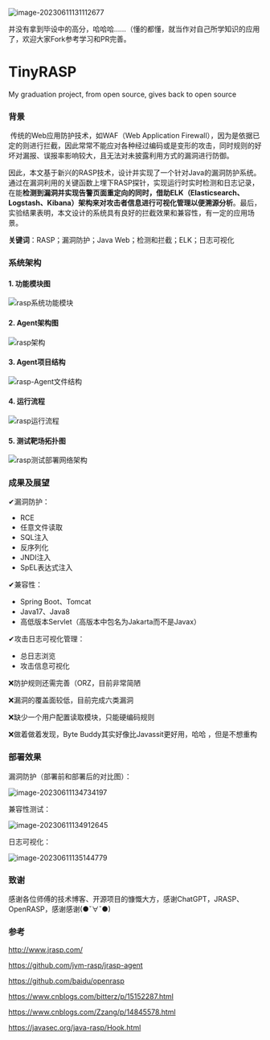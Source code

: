 ![image-20230611131112677](https://chenlvtang.top/pics/20230611131136.png)

并没有拿到毕设中的高分，哈哈哈……（懂的都懂，就当作对自己所学知识的应用了，欢迎大家Fork参考学习和PR完善。

# TinyRASP

My graduation project, from open source, gives back to open source

### 背景

​	传统的Web应用防护技术，如WAF（Web Application Firewall），因为是依据已定的则进行拦截，因此常常不能应对各种经过编码或是变形的攻击，同时规则的好坏对漏报、误报率影响较大，且无法对未披露利用方式的漏洞进行防御。

​	因此，本文基于新兴的RASP技术，设计并实现了一个针对Java的漏洞防护系统。通过在漏洞利用的关键函数上埋下RASP探针，实现运行时实时检测和日志记录，在能**检测到漏洞并实现告警页面重定向的同时，借助ELK（Elasticsearch、Logstash、Kibana）架构来对攻击者信息进行可视化管理以便溯源分析**。最后，实验结果表明，本文设计的系统具有良好的拦截效果和兼容性，有一定的应用场景。

**关键词**：RASP；漏洞防护；Java Web；检测和拦截；ELK；日志可视化

### 系统架构

#### 1. 功能模块图

![rasp系统功能模块](https://chenlvtang.top/pics/20230611131755.png)

#### 2. Agent架构图

![rasp架构](https://chenlvtang.top/pics/20230611131919.png)

#### 3. Agent项目结构

![rasp-Agent文件结构](https://chenlvtang.top/pics/20230611133346.png)

#### 4. 运行流程

![rasp运行流程](https://chenlvtang.top/pics/20230611133511.png)

#### 5. 测试靶场拓扑图

![rasp测试部署网络架构](https://chenlvtang.top/pics/20230611135427.png)

### 成果及展望

✔漏洞防护：

+ RCE
+ 任意文件读取
+ SQL注入
+ 反序列化
+ JNDI注入
+ SpEL表达式注入

✔兼容性：

+ Spring Boot、Tomcat
+ Java17、Java8
+ 高低版本Servlet（高版本中包名为Jakarta而不是Javax）

✔攻击日志可视化管理：

+ 总日志浏览
+ 攻击信息可视化

❌防护规则还需完善（ORZ，目前非常简陋

❌漏洞的覆盖面较低，目前完成六类漏洞

❌缺少一个用户配置读取模块，只能硬编码规则

❌做着做着发现，Byte Buddy其实好像比Javassit更好用，哈哈 ，但是不想重构

### 部署效果

漏洞防护（部署前和部署后的对比图）：

![image-20230611134734197](https://chenlvtang.top/pics/20230611134917.png)

兼容性测试：

![image-20230611134912645](https://chenlvtang.top/pics/20230611134920.png)

日志可视化：

![image-20230611135144779](https://chenlvtang.top/pics/20230611135147.png)

### 致谢

感谢各位师傅的技术博客、开源项目的慷慨大方，感谢ChatGPT，JRASP、OpenRASP，感谢感谢(●ˇ∀ˇ●)

### 参考

http://www.jrasp.com/

https://github.com/jvm-rasp/jrasp-agent

https://github.com/baidu/openrasp

https://www.cnblogs.com/bitterz/p/15152287.html

https://www.cnblogs.com/Zzang/p/14845578.html

https://javasec.org/java-rasp/Hook.html



